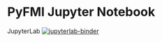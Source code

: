 # PyFMI Jupyter Notebook

JupyterLab
[![jupyterlab-binder](https://mybinder.org/badge_logo.svg)](https://mybinder.org/v2/gh/abhilashknair/PyFMI-Playground/main?urlpath=lab%2Ftree%2Fnotebooks%2Fpyfmi_example.ipynb)